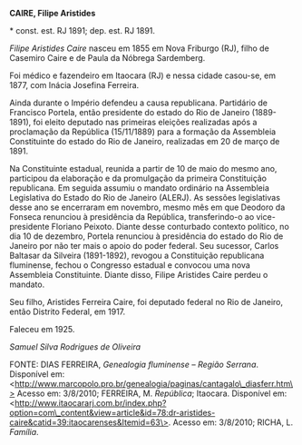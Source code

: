 **CAIRE, Filipe Aristides**

\* const. est. RJ 1891; dep. est. RJ 1891.

*Filipe Aristides Caire* nasceu em 1855 em Nova Friburgo (RJ), filho de
Casemiro Caire e de Paula da Nóbrega Sardemberg.

Foi médico e fazendeiro em Itaocara (RJ) e nessa cidade casou-se, em
1877, com Inácia Josefina Ferreira.

Ainda durante o Império defendeu a causa republicana. Partidário de
Francisco Portela, então presidente do estado do Rio de Janeiro
(1889-1891), foi eleito deputado nas primeiras eleições realizadas após
a proclamação da República (15/11/1889) para a formação da Assembleia
Constituinte do estado do Rio de Janeiro, realizadas em 20 de março de
1891.

Na Constituinte estadual, reunida a partir de 10 de maio do mesmo ano,
participou da elaboração e da promulgação da primeira Constituição
republicana. Em seguida assumiu o mandato ordinário na Assembleia
Legislativa do Estado do Rio de Janeiro (ALERJ). As sessões legislativas
desse ano se encerraram em novembro, mesmo mês em que Deodoro da Fonseca
renunciou à presidência da República, transferindo-o ao vice-presidente
Floriano Peixoto. Diante desse conturbado contexto político, no dia 10
de dezembro, Portela renunciou à presidência do estado do Rio de Janeiro
por não ter mais o apoio do poder federal. Seu sucessor, Carlos Baltasar
da Silveira (1891-1892), revogou a Constituição republicana fluminense,
fechou o Congresso estadual e convocou uma nova Assembleia Constituinte.
Diante disso, Filipe Aristides Caire perdeu o mandato.

Seu filho, Aristides Ferreira Caire, foi deputado federal no Rio de
Janeiro, então Distrito Federal, em 1917.

Faleceu em 1925.

*Samuel Silva Rodrigues de Oliveira*

FONTE: DIAS FERREIRA, *Genealogia fluminense* *–* *Região Serrana*.
Disponível em:
\<<http://>www.marcopolo.pro.br/genealogia/paginas/cantagalo\_diasferr.htm\>
Acesso em: 3/8/2010; FERREIRA, M. *República*; Itaocara. Disponível em:
\<<http://>www.itaocararj.com.br/index.php?option=com\_content&view=article&id=78:dr-aristides-caire&catid=39:itaocarenses&Itemid=63\>.
Acesso em: 3/8/2010; RICHA, L. *Família*.
